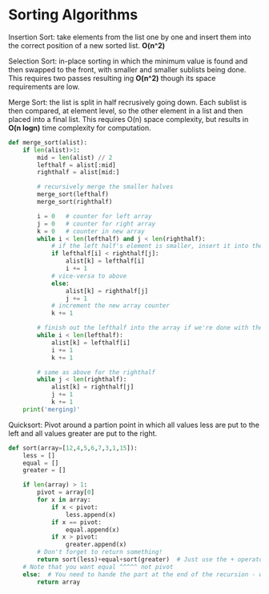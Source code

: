# Sorting Algorithms

Insertion Sort: take elements from the list one by one and insert them
into the correct position of a new sorted list. __O(n^2)__

Selection Sort: in-place sorting in which the minimum value is found
and then swapped to the front, with smaller and smaller sublists being
done. This requires two passes resulting ing __O(n^2)__ though its
space requirements are low.

Merge Sort: the list is split in half recrusively going down. Each
sublist is then compared, at element level, so the other element in a
list and then placed into a final list. This requires O(n) space
complexity, but results in __O(n logn)__ time complexity for
computation.

```python
def merge_sort(alist):
    if len(alist)>1:
        mid = len(alist) // 2
        lefthalf = alist[:mid]
        righthalf = alist[mid:]

        # recursively merge the smaller halves
        merge_sort(lefthalf)
        merge_sort(righthalf)

        i = 0   # counter for left array
        j = 0   # counter for right array
        k = 0   # counter in new array
        while i < len(lefthalf) and j < len(righthalf):
            # if the left half's element is smaller, insert it into the new array
            if lefthalf[i] < righthalf[j]:
                alist[k] = lefthalf[i]
                i += 1
            # vice-versa to above
            else:
                alist[k] = righthalf[j]
                j += 1
            # increment the new array counter
            k += 1

        # finish out the lefthalf into the array if we're done with the right half
        while i < len(lefthalf):
            alist[k] = lefthalf[i]
            i += 1
            k += 1

        # same as above for the righthalf
        while j < len(righthalf):
            alist[k] = righthalf[j]
            j += 1
            k += 1
    print('merging)'
```


Quicksort: Pivot around a partion point in which all values less are put to the left and all values greater are put to the right.

```python
def sort(array=[12,4,5,6,7,3,1,15]):
    less = []
    equal = []
    greater = []

    if len(array) > 1:
        pivot = array[0]
        for x in array:
            if x < pivot:
                less.append(x)
            if x == pivot:
                equal.append(x)
            if x > pivot:
                greater.append(x)
        # Don't forget to return something!
        return sort(less)+equal+sort(greater)  # Just use the + operator to join lists
    # Note that you want equal ^^^^^ not pivot
    else:  # You need to hande the part at the end of the recursion - when you only have one element in your array, just return the array.
        return array
```